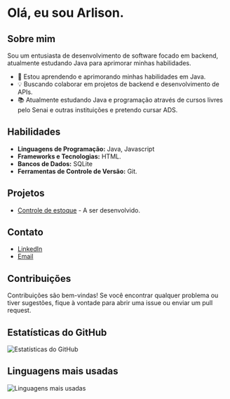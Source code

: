 # Olá, eu sou Arlison.

## Sobre mim
Sou um entusiasta de desenvolvimento de software focado em backend, atualmente estudando Java para aprimorar minhas habilidades.

- 🌱 Estou aprendendo e aprimorando minhas habilidades em Java.
- 💡 Buscando colaborar em projetos de backend e desenvolvimento de APIs.
- 📚 Atualmente estudando Java e programação através de cursos livres pelo Senai e outras instituições e pretendo cursar ADS.

## Habilidades
- **Linguagens de Programação:** Java, Javascript
- **Frameworks e Tecnologias:** HTML.
- **Bancos de Dados:** SQLite
- **Ferramentas de Controle de Versão:** Git.

## Projetos
- [Controle de estoque](link_do_projeto) - A ser desenvolvido.

## Contato
- [LinkedIn](https://www.linkedin.com/in/seu-nome/)
- [Email](mailto:seuemail@example.com)

## Contribuições
Contribuições são bem-vindas! Se você encontrar qualquer problema ou tiver sugestões, fique à vontade para abrir uma issue ou enviar um pull request.

## Estatísticas do GitHub
![Estatísticas do GitHub](https://github-readme-stats.vercel.app/api?username=seu-username&show_icons=true&count_private=true)

## Linguagens mais usadas
![Linguagens mais usadas](https://github-readme-stats.vercel.app/api/top-langs/?username=seu-username&layout=compact)
